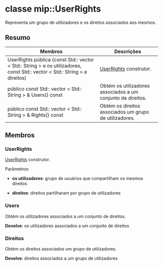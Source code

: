 # <a name="class-mipuserrights"></a>classe mip::UserRights 
Representa um grupo de utilizadores e os direitos associados aos mesmos.
  
## <a name="summary"></a>Resumo
 Membros                        | Descrições                                
--------------------------------|---------------------------------------------
UserRights pública (const Std:: vector < Std:: String > e os utilizadores, const Std:: vector < Std:: String > e direitos)  |  [UserRights](class_mip_userrights.md) construtor.
público const Std:: vector < Std:: String > & Users() const  |  Obtém os utilizadores associados a um conjunto de direitos.
público const Std:: vector < Std:: String > & Rights() const  |  Obtém os direitos associados um grupo de utilizadores.
  
## <a name="members"></a>Membros
  
### <a name="userrights"></a>UserRights
[UserRights](class_mip_userrights.md) construtor.

Parâmetros:  
* **os utilizadores**: grupo de usuários que compartilham os mesmos direitos 


* **direitos**: direitos partilharam por grupo de utilizadores


  
### <a name="users"></a>Users
Obtém os utilizadores associados a um conjunto de direitos.

  
**Devolve**: os utilizadores associados a um conjunto de direitos
  
### <a name="rights"></a>Direitos
Obtém os direitos associados um grupo de utilizadores.

  
**Devolve**: direitos associados a um grupo de utilizadores